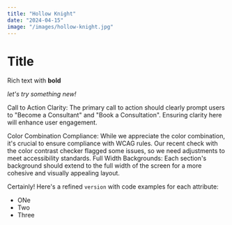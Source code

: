 ```yaml
---
title: "Hollow Knight"
date: "2024-04-15"
image: "/images/hollow-knight.jpg"
---
```


<!-- @format -->

# Title

Rich text with **bold**

_let's try something new!_

Call to Action Clarity: The primary call to action should clearly prompt users to "Become a Consultant" and "Book a Consultation". Ensuring clarity here will enhance user engagement.

Color Combination Compliance: While we appreciate the color combination, it's crucial to ensure compliance with WCAG rules. Our recent check with the color contrast checker flagged some issues, so we need adjustments to meet accessibility standards.
Full Width Backgrounds: Each section's background should extend to the full width of the screen for a more cohesive and visually appealing layout.

Certainly! Here's a refined `version` with code examples for each attribute:

- ONe
- Two
- Three
